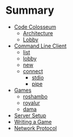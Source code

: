 # Summary

- [Code Colosseum](./coco.md)
  - [Architecture](./coco/arch.md)
  - [Lobby](./coco/lobby.md)
- [Command Line Client](./cli.md)
  - [list](./cli/list.md)
  - [lobby](./cli/lobby.md)
  - [new](./cli/new.md)
  - [connect](./cli/connect.md)
    - [stdio](./cli/stdio.md)
    - [pipe](./cli/pipe.md)
- [Games](./games.md)
  - [roshambo](./games/roshambo.md)
  - [royalur](./games/royalur.md)
  - [dama](./games/dama.md)
- [Server Setup]()
- [Writing a Game]()
- [Network Protocol]()
